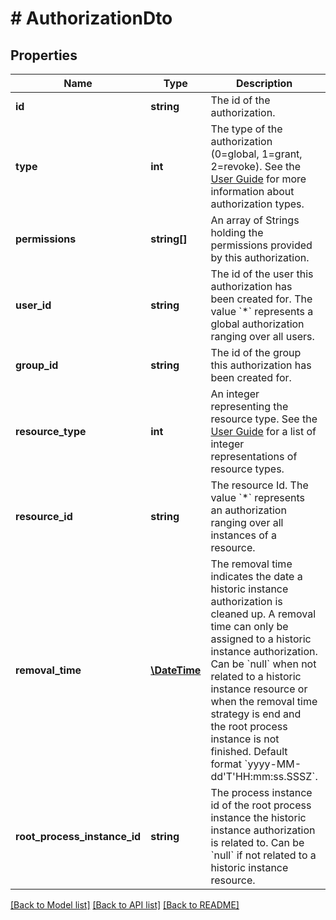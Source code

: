# # AuthorizationDto

## Properties

Name | Type | Description | Notes
------------ | ------------- | ------------- | -------------
**id** | **string** | The id of the authorization. | [optional]
**type** | **int** | The type of the authorization (0&#x3D;global, 1&#x3D;grant, 2&#x3D;revoke). See the [User Guide](https://docs.camunda.org/manual/latest/user-guide/process-engine/authorization-service.md#authorization-type) for more information about authorization types. | [optional]
**permissions** | **string[]** | An array of Strings holding the permissions provided by this authorization. | [optional]
**user_id** | **string** | The id of the user this authorization has been created for. The value &#x60;*&#x60; represents a global authorization ranging over all users. | [optional]
**group_id** | **string** | The id of the group this authorization has been created for. | [optional]
**resource_type** | **int** | An integer representing the resource type. See the [User Guide](https://docs.camunda.org/manual/latest/user-guide/process-engine/authorization-service/#resources) for a list of integer representations of resource types. | [optional]
**resource_id** | **string** | The resource Id. The value &#x60;*&#x60; represents an authorization ranging over all instances of a resource. | [optional]
**removal_time** | [**\DateTime**](\DateTime.md) | The removal time indicates the date a historic instance authorization is cleaned up. A removal time can only be assigned to a historic instance authorization. Can be &#x60;null&#x60; when not related to a historic instance resource or when the removal time strategy is end and the root process instance is not finished. Default format &#x60;yyyy-MM-dd&#39;T&#39;HH:mm:ss.SSSZ&#x60;. | [optional]
**root_process_instance_id** | **string** | The process instance id of the root process instance the historic instance authorization is related to. Can be &#x60;null&#x60; if not related to a historic instance resource. | [optional]

[[Back to Model list]](../../README.md#models) [[Back to API list]](../../README.md#endpoints) [[Back to README]](../../README.md)

